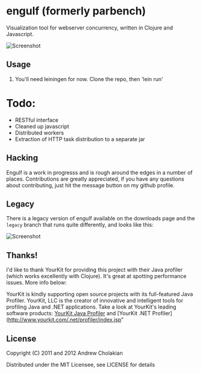 # engulf (formerly parbench)

Visualization tool for webserver concurrency, written in Clojure and Javascript.

![Screenshot](https://skitch.com/andrewvc/8yshb/engulf-http-benchmarker)

## Usage

1. You'll need leiningen for now. Clone the repo, then 'lein run'

# Todo:

* RESTful interface
* Cleaned up javascript
* Distributed workers
* Extraction of HTTP task distribution to a separate jar

## Hacking

Engulf is a work in progresss and is rough around the edges in a number of places. Contributions are greatly appreciated, if you have any questions about contributing, just hit the message button on my github profile.

## Legacy

There is a legacy version of engulf available on the downloads page and the `legacy` branch that runs quite differently, and looks like this:

![Screenshot](https://github.com/downloads/andrewvc/parbench/parbench-ss.png)

## Thanks!
I'd like to thank YourKit for providing this project with their Java profiler (which works excellently with Clojure).
It's great at spotting performance issues. More info below:

YourKit is kindly supporting open source projects with its full-featured Java Profiler.
YourKit, LLC is the creator of innovative and intelligent tools for profiling
Java and .NET applications. Take a look at YourKit's leading software products:
[YourKit Java Profiler](http://www.yourkit.com/java/profiler/index.jsp") and
[YourKit .NET Profiler](http://www.yourkit.com/.net/profiler/index.jsp"

## License

Copyright (C) 2011 and 2012 Andrew Cholakian

Distributed under the MIT Licensee, see LICENSE for details
